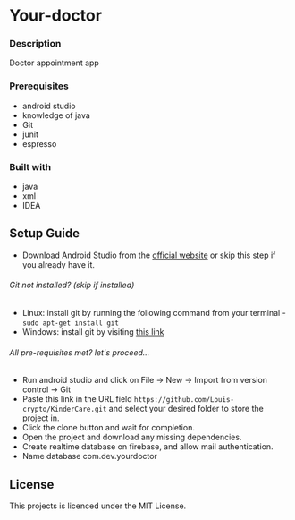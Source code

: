 # Your-doctor

### Description
Doctor appointment app
### Prerequisites
+ android studio
+ knowledge of java
+ Git
+ junit
+ espresso

### Built with
+ java
+ xml
+ IDEA

## Setup Guide
+ Download Android Studio from the [official website](https://developer.android.com/studio) or skip this step if you already have it.
###### Git not installed? (skip if installed)
+ Linux: install git by running the following command from your terminal - `sudo apt-get install git`
+ Windows: install git by visiting [this link](https://gitforwindows.org/)

###### All pre-requisites met? let's proceed...
+ Run android studio and click on  File -> New -> Import from version control -> Git
+ Paste this link in the URL field `https://github.com/Louis-crypto/KinderCare.git` and select your desired folder to store the project in.
+ Click the clone button and wait for completion.
+ Open the project and download any missing dependencies.
+ Create realtime database on firebase, and allow mail authentication.
+ Name database com.dev.yourdoctor

## License
This projects is licenced under the MIT License.
